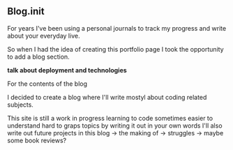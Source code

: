 ## Blog.init 

For years I've been using a personal journals to track my progress and write about your everyday live.

So when I had the idea of creating this portfolio page I took the opportunity to add a blog section.

**talk about deployment and technologies**

For the contents of the blog

I decided to create a blog where I'll write mostyl about coding related subjects.



This site is still a work in progress 
learning to code
sometimes easier to understand hard to graps topics by writing it out in your own words
I'll also write out future projects in this blog -> the making of -> struggles -> maybe some book reviews?
